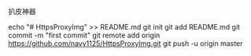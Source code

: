 扒皮神器

echo "# HttpsProxyImg" >> README.md
git init
git add README.md
git commit -m "first commit"
git remote add origin https://github.com/navy1125/HttpsProxyImg.git
git push -u origin master
